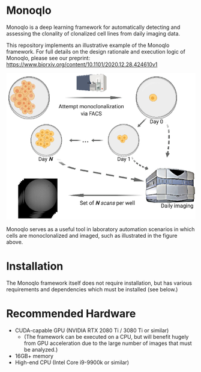 # Monoqlo
Monoqlo is a deep learning framework for automatically detecting and assessing the clonality of clonalized cell lines from daily imaging data. 

This repository implements an illustrative example of the Monoqlo framework. For full details on the design rationale and execution logic of Monoqlo, please see our preprint:
https://www.biorxiv.org/content/10.1101/2020.12.28.424610v1



![Data generation](data_generation.png)

Monoqlo serves as a useful tool in laboratory automation scenarios in which cells are monoclonalized and imaged, such as illustrated in the figure above.



# Installation

The Monoqlo framework itself does not require installation, but has various requirements and dependencies which must be installed (see below.)

# Recommended Hardware

- CUDA-capable GPU (NVIDIA RTX 2080 Ti / 3080 Ti or similar)
  - (The framework can be executed on a CPU, but will benefit hugely from GPU acceleration due to the large number of images that must be analyzed.)
- 16GB+ memory
- High-end CPU (Intel Core i9-9900k or similar)


